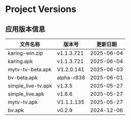 # Project Versions
<!-- VERSION_TABLE_START -->
## 应用版本信息
| 文件名称 | 版本号 | 更新日期 |
|----------|--------|----------|
| karing-win.zip | v1.1.3.721 | 2025-06-04 |
| karing.apk | v1.1.3.721 | 2025-06-04 |
| mytv-tv-beta.apk | V1.2.0.141 | 2025-06-03 |
| bv-beta.apk | alpha-r838 | 2025-06-01 |
| simple_live-tv.apk | v1.3.5 | 2025-05-27 |
| simple_live.apk | v1.8.6 | 2025-05-27 |
| mytv-tv.apk | V1.1.1.135 | 2025-05-27 |
| bv.apk | v0.2.9 | 2024-12-06 |
<!-- VERSION_TABLE_END -->
